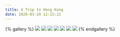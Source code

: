 ```yaml
---
title: A Trip to Hong Kong
date: 2020-03-29 12:15:22
---
```

{% gallery %}
![](http://assets1.bili33.top/img/HK/HK-C.JPG)
![](http://assets1.bili33.top/img/HK/HK-DJI-Ronin-S-Box.JPG)
![](http://assets1.bili33.top/img/HK/HK-Metro-Line.JPG)
![](http://assets1.bili33.top/img/HK/HK-Metro-Station.JPG)
![](http://assets1.bili33.top/img/HK/HK-School-Library.JPG)
![](http://assets1.bili33.top/img/HK/HK-Street.JPG)
![](http://assets1.bili33.top/img/HK/HK-Victoria-Me.JPG)
{% endgallery %}
